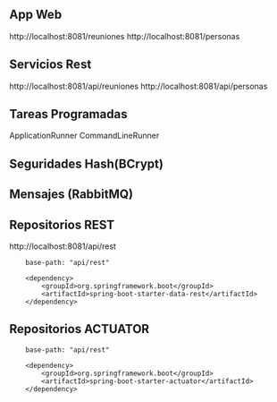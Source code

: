 ## App Web
http://localhost:8081/reuniones
http://localhost:8081/personas

## Servicios Rest
http://localhost:8081/api/reuniones
http://localhost:8081/api/personas

## Tareas Programadas
ApplicationRunner
CommandLineRunner

## Seguridades Hash(BCrypt)


## Mensajes (RabbitMQ)

## Repositorios REST

http://localhost:8081/api/rest
```
    base-path: "api/rest"
```

```
	<dependency>
		<groupId>org.springframework.boot</groupId>
		<artifactId>spring-boot-starter-data-rest</artifactId>
	</dependency>
```

## Repositorios ACTUATOR


```
    base-path: "api/rest"
```

```
	<dependency>
		<groupId>org.springframework.boot</groupId>
		<artifactId>spring-boot-starter-actuator</artifactId>
	</dependency>
```
